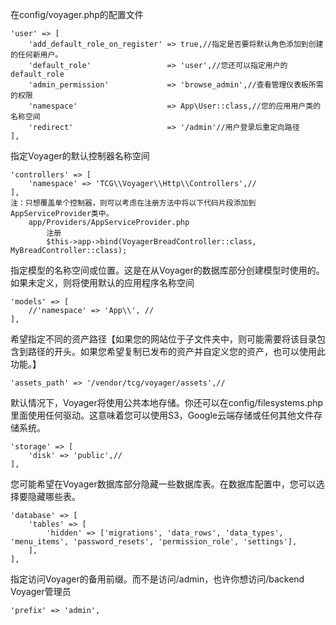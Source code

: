 在config/voyager.php的配置文件

```
'user' => [
    'add_default_role_on_register' => true,//指定是否要将默认角色添加到创建的任何新用户。
    'default_role'                 => 'user',//您还可以指定用户的default_role
    'admin_permission'             => 'browse_admin',//查看管理仪表板所需的权限
    'namespace'                    => App\User::class,//您的应用用户类的名称空间
    'redirect'                     => '/admin'//用户登录后重定向路径
],
```

指定Voyager的默认控制器名称空间

```
'controllers' => [
    'namespace' => 'TCG\\Voyager\\Http\\Controllers',//
],
注：只想覆盖单个控制器，则可以考虑在注册方法中将以下代码片段添加到AppServiceProvider类中。
    app/Providers/AppServiceProvider.php
        注册
        $this->app->bind(VoyagerBreadController::class, MyBreadController::class);
```

指定模型的名称空间或位置。这是在从Voyager的数据库部分创建模型时使用的。如果未定义，则将使用默认的应用程序名称空间

```
'models' => [
    //'namespace' => 'App\\', //
],
```

希望指定不同的资产路径【如果您的网站位于子文件夹中，则可能需要将该目录包含到路径的开头。如果您希望复制已发布的资产并自定义您的资产，也可以使用此功能。】

```
'assets_path' => '/vendor/tcg/voyager/assets',//
```

默认情况下，Voyager将使用公共本地存储。你还可以在config/filesystems.php里面使用任何驱动。这意味着您可以使用S3，Google云端存储或任何其他文件存储系统。

```
'storage' => [
    'disk' => 'public',//
],
```

您可能希望在Voyager数据库部分隐藏一些数据库表。在数据库配置中，您可以选择要隐藏哪些表。

```
'database' => [
    'tables' => [
        'hidden' => ['migrations', 'data_rows', 'data_types', 'menu_items', 'password_resets', 'permission_role', 'settings'],
    ],
],
```

指定访问Voyager的备用前缀。而不是访问/admin，也许你想访问/backend Voyager管理员

```
'prefix' => 'admin',
```



